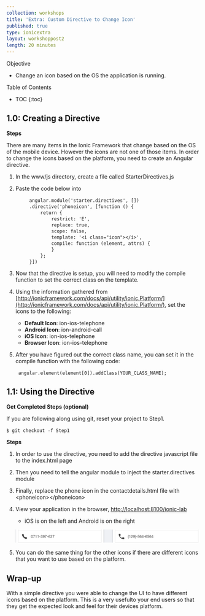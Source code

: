 ```yaml
---
collection: workshops
title: 'Extra: Custom Directive to Change Icon'
published: true
type: ionicextra
layout: workshoppost2
length: 20 minutes
---
```




<div class="fake-h2">Objective</div>

* Change an icon based on the OS the application is running.

<div class="fake-h2">Table of Contents</div>

* TOC
{:toc}

## 1.0: Creating a Directive

**Steps**

There are many items in the Ionic Framework that change based on the OS of the mobile device.  However the icons are not one of those items.  In order to change the icons based on the platform, you need to create an Angular directive.

1. In the www/js directory, create a file called StarterDirectives.js
1. Paste the code below into 

            angular.module('starter.directives', [])
            .directive('phoneicon', [function () {
                return {
                    restrict: 'E',
                    replace: true,
                    scope: false,
                    template: '<i class="icon"></i>',
                    compile: function (element, attrs) {                    
                    }
                };
            }])
        
1. Now that the directive is setup, you will need to modify the compile function to set the correct class on the template.
1. Using the information gathered from [http://ionicframework.com/docs/api/utility/ionic.Platform/](http://ionicframework.com/docs/api/utility/ionic.Platform/), set the icons to the following: 
    * **Default Icon**: ion-ios-telephone
    * **Android Icon**: ion-android-call
    * **iOS Icon**: ion-ios-telephone
    * **Browser Icon**: ion-ios-telephone

1. After you have figured out the correct class name, you can set it in the compile function with the following code:

        angular.element(element[0]).addClass(YOUR_CLASS_NAME);
        
## 1.1: Using the Directive

**Get Completed Steps (optional)**

If you are following along using git, reset your project to Step1.

    $ git checkout -f Step1

**Steps**

1. In order to use the directive, you need to add the directive javascript file to the index.html page
1. Then you need to tell the angular module to inject the starter.directives module
1. Finally, replace the phone icon in the contactdetails.html file with &lt;phoneicon&gt;&lt;/phoneicon&gt;
1. View your application in the browser, [http://localhost:8100/ionic-lab](http://localhost:8100/ionic-lab)
    * iOS is on the left and Android is on the right
    
    ![Lab8-IconDirectiveView.png](images/Lab9/Lab9-IconDirectiveView.png)
    
1. You can do the same thing for the other icons if there are different icons that you want to use based on the platform.

## Wrap-up

With a simple directive you were able to change the UI to have different icons based on the platform.  This is a very usefulto your end users so that they get the expected look and feel for their devices platform.